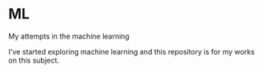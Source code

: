 # ML
My attempts in the machine learning

I've started exploring machine learning and this repository is for my works on this subject.
